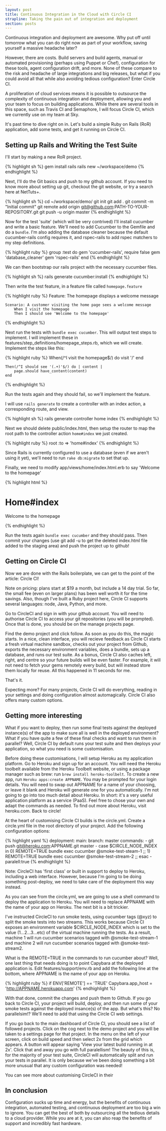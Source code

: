 ```yaml
---
layout: post 
title: Continuous Integration in the Cloud with Circle CI 
strapline: Taking the pain out of integration and deployment
section: posts
---
```


Continuous integration and deployment are awesome. Why put off until tomorrow what you can do right now as part of your workflow, saving yourself a massive headache later?

However, there are costs. Build servers and build agents, manual or automated provisioning (perhaps using Puppet or Chef), configuration for these tools, agent configuration drift, and more. None of these compare to the risk and headache of large integrations and big releases, but what if you could avoid all that while also avoiding tedious configuration? Enter Circle CI.  

A proliferation of cloud services means it is possible to outsource the complexity of continuous integration and deployment, allowing you and your team to focus on building applications. While there are several tools in this space, such as Travis CI and Semaphore, I will focus Circle CI, which we currently use on my team at Sky. 

It's past time to dive right on in. Let's build a simple Ruby on Rails (RoR) application, add some tests, and get it running on Circle CI.

Setting up Rails and Writing the Test Suite
-------------------------------------------

I'll start by making a new RoR project.

{% highlight sh %}
    gem install rails
    rails new ~/workspace/demo
{% endhighlight %}

Next, I'll do the Git basics and push to my github account. If you need to know more about setting up git, checkout the git website, or try a search here at NetTuts+.

{% highlight sh %}
    cd ~/workspace/demo/
    git init
    git add .
    git commit -m "Initial commit"
    git remote add origin git@github.com:PATH-TO-YOUR-REPOSITORY.git
    git push -u origin master 
{% endhighlight %}

Now for the test 'suite' (which will be very contrived) I'll install cucumber and write a basic feature. We'll need to add Cucumber to the Gemfile and do a `bundle`. I'm also adding the database cleaner because the default cucumber-rails config requires it, and rspec-rails to add rspec matchers to my step definitions.

{% highlight ruby %}
    group :test do
        gem 'cucumber-rails', require false
        gem 'database_cleaner'
        gem 'rspec-rails'
    end
{% endhighlight %}

We can then bootstrap our rails project with the necessary cucumber files.

{% highlight sh %}
    rails generate cucumber:install
{% endhighlight %}

Then write the test feature, in a feature file called `homepage.feature`

{% highlight ruby %}
    Feature: The homepage displays a welcome message

    Scenario: A customer visiting the home page sees a welcome message
        When I visit the homepage
        Then I should see 'Welcome to the homepage'
{% endhighlight %}

Next run the tests with `bundle exec cucumber`. This will output test steps to implement. I will implement these in features/step_definitions/homepage_steps.rb, which we will create. Implement the steps like this:

{% highlight ruby %}
    When(/^I visit the homepage$/) do
        visit '/' 
    end

    Then(/^I should see '(.+)'$/) do | content |
        page.should have_content(content) 
    end
{% endhighlight %}

Run the tests again and they should fail, so we'll implement the feature.

I will use `rails generate` to create a controller with an index action, a corresponding route, and view.

{% highlight sh %}
    rails generate controller home index
{% endhighlight %}

Next we should delete public/index.html, then setup the router to map the root path to the controller action `home#index` we just created.

{% highlight ruby %}
   root :to => 'home#index' 
{% endhighlight %}

Since Rails is currently configured to use a database (even if we aren't using it yet), we'll need to run `rake db:migrate` to set that up.

Finally, we need to modify app/views/home/index.html.erb to say 'Welcome to the homepage'

{% highlight html %}
    <h1>Home#index</h1>
    <p>Welcome to the homepage</p>
{% endhighlight %}

Run the tests again `bundle exec cucumber` and they should pass. Then commit your changes (use git add -u to get the deleted index.html file added to the staging area) and push the project up to github!

Getting on Circle CI
--------------------

Now we are done with the Rails boilerplate, we can get to the point of the article: Circle CI!

Note on pricing: plans start at $19 a month, but include a 14 day trial. So far, the small fee (even on larger plans) has been well worth it for the time savings. Also, though I've built a Ruby project here, Circle CI supports several languages: node, Java, Python, and more. 

Go to CircleCI and sign in with your github account. You will need to authorise Circle CI to access your git repositories (you will be prompted). Once that is done, you should be on the manage projects page.

Find the demo project and click follow. As soon as you do this, the magic starts. In a nice, clean interface, you will recieve feedback as Circle CI starts a fresh virtual machine sandbox, checks out your project from Github, exports the necessary environment variables, does a bundle, sets up a database, and runs our test suite. As a bonus, Circle CI also caches left, right, and centre so your future builds will be even faster. For example, it will not need to fetch your gems remotely every build, but will instead store them locally for reuse. All this happened in 11 seconds for me.

That's it.

Expecting more? For many projects, Circle CI will do everything, reading in your settings and doing configuration almost automagically. Circle CI also offers many custom options. 

Getting more interesting
------------------------

What if you want to deploy, then run some final tests against the deployed instance(s) of the app to make sure all is well in the deployed environment?  What if you have quite a few of these final checks and want to run them in parallel?  Well, Circle CI by default runs your test suite and then deploys your application, so what you need is some customisation.

Before doing these customisations, I will setup Heroku as my application platform. Go to Heroku and sign up for an account. You will need the Heroku toolbelt available from the Heroku Toolbelt website, or using a package manager such as brew: run `brew install heroku-toolbelt`. To create a new app, run `Heroku apps:create APPNAME`. You may be prompted for your login details. You will need to swap out APPNAME for a name of your choosing, or leave it blank and Heroku will generate one for you automatically.  I'm not going to go into too much detail about Heroku. In short: it's a very useful application platform as a service (PaaS). Feel free to chose your own and adapt the commands as needed. To find out more about Heroku, visit heroku.com. Back to circle!

At the heart of customising Circle CI builds is the circle.yml. Create a circle.yml file in the root directory of your project. Add the following configuration options: 

{% highlight yaml %}
    deployment:
      main:
        branch: master
          commands:
            - git push git@heroku.com:APPNAME.git master
            - case $CIRCLE_NODE_INDEX in 0) REMOTE=TRUE bundle exec cucumber @smoke-test-steam-1 ;; 1) REMOTE=TRUE bundle exec cucumber @smoke-test-stream-2 ;; esac
              - paralell:true
{% endhighlight %}

Note: CircleCI has 'first class' or built in support to deploy to Heroku, including a web interface.  However, because I'm going to be doing something post-deploy, we need to take care of the deployment this way instead.

As you can see from the circle.yml, we are going to use a shell command to deploy the application to Heroku. You will need to replace APPNAME with the name of your app on Heroku. The next bit is a bit trickier.

I've instructed CircleCI to run smoke tests, using cucumber tags (@xyz) to split the smoke tests into two streams. This works because Circle CI exposes an environment variable $CIRCLE_NODE_INDEX which is set to the value (1...2...3...etc) of the virtual machine running the tests. As a result, machine 1 will run cucumber scenarios tagged with @smoke-test-stream-1 and machine 2 will run cucumber scenarios tagged with @smoke-test-stream2.

What is the REMOTE=TRUE in the commands to run cucumber about? Well, one last thing that needs doing is to point Capybara at the deployed application is. Edit features/support/env.rb and add the following line at the bottom, where APPNAME is the name of your app on Heroku.

{% highlight ruby %}
    if ENV['REMOTE'] == 'TRUE' Capybara.app_host = 'http://APPNAME.herokuapp.com'
{% endhighlight %}

With that done, commit the changes and push them to Github. If you go back to Circle CI, your project will build, deploy, and then run some of your smoke tests against the deployed insance(s) of the app. But what's this? No parallelsim!? We'll need to add that using the Circle CI web settings.

If you go back to the main dashboard of Circle CI, you should see a list of followed projects. Click on the cog next to the demo project and you will be taken to a settings page for that project. In the menu on the left of your screen, click on build speed and then select 2x from the grid which appears. A button will appear saying 'View your latest build running in at 2x'. Click that and away you go with full paralellism! The beauty of this is, for the majority of your test suite, CircleCI will automatically split and run your tests in parallel. It is only because we've been doing something a bit more unusual that any custom configuration was needed!

You can see more about customising CircleCI in their 

In conclusion
-------------

Configuration sucks up time and energy, but the benefits of continuous integration, automated testing, and continuous deployment are too big a win to ignore. You can get the best of both by outsourcing all the tedious details to a cloud provider. While you are at it, you can also reap the benefits of support and incredibly fast hardware.
